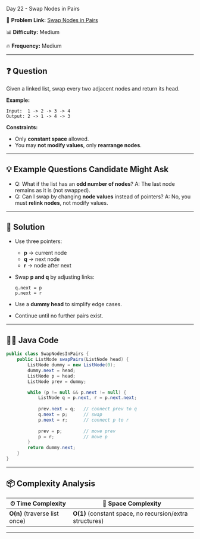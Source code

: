 Day 22 - Swap Nodes in Pairs

🔗 **Problem Link:** [Swap Nodes in Pairs](https://oj.leetcode.com/problems/swap-nodes-in-pairs/)

📊 **Difficulty:** Medium

🔥 **Frequency:** Medium

---

## ❓ Question

Given a linked list, swap every two adjacent nodes and return its head.

**Example:**

```
Input:  1 -> 2 -> 3 -> 4  
Output: 2 -> 1 -> 4 -> 3
```

**Constraints:**

* Only **constant space** allowed.
* You may **not modify values**, only **rearrange nodes**.

---

## 💡 Example Questions Candidate Might Ask

* Q: What if the list has an **odd number of nodes**?
  A: The last node remains as it is (not swapped).
* Q: Can I swap by changing **node values** instead of pointers?
  A: No, you must **relink nodes**, not modify values.

---

## 📝 Solution

* Use three pointers:

  * **p** → current node
  * **q** → next node
  * **r** → node after next
* Swap **p and q** by adjusting links:

  ```
  q.next = p  
  p.next = r  
  ```
* Use a **dummy head** to simplify edge cases.
* Continue until no further pairs exist.

---

## 👨‍💻 Java Code

```java
public class SwapNodesInPairs {
    public ListNode swapPairs(ListNode head) {
        ListNode dummy = new ListNode(0);
        dummy.next = head;
        ListNode p = head;
        ListNode prev = dummy;

        while (p != null && p.next != null) {
            ListNode q = p.next, r = p.next.next;
            
            prev.next = q;   // connect prev to q
            q.next = p;      // swap
            p.next = r;      // connect p to r
            
            prev = p;        // move prev
            p = r;           // move p
        }
        return dummy.next;
    }
}
```

---

## 📦 Complexity Analysis

| ⏱ Time Complexity             | 💾 Space Complexity                                      |
| ----------------------------- | -------------------------------------------------------- |
| **O(n)** (traverse list once) | **O(1)** (constant space, no recursion/extra structures) |

---
